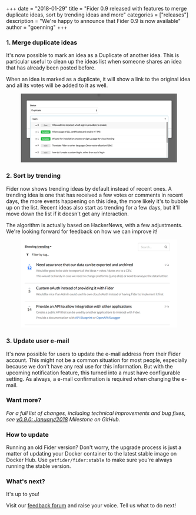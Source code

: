 +++
date = "2018-01-29"
title = "Fider 0.9 released with features to merge duplicate ideas, sort by trending ideas and more"
categories = ["releases"]
description = "We're happy to announce that Fider 0.9 is now available"
author = "goenning"
+++

### 1. Merge duplicate ideas

It's now possible to mark an idea as a Duplicate of another idea. This is particular useful to clean up the ideas list when someone shares an idea that has already been posted before.

When an idea is marked as a duplicate, it will show a link to the original idea and all its votes will be added to it as well.

<figure>
  <img src="/images/blog/duplicate-status.png" />
</figure>

### 2. Sort by trending

Fider now shows trending ideas by default instead of recent ones. A trending idea is one that has received a few votes or comments in recent days, the more events happening on this idea, the more likely it's to bubble up on the list. Recent ideas also start as trending for a few days, but it'll move down the list if it doesn't get any interaction.

The algorithm is actually based on HackerNews, with a few adjustments. We're looking forward for feedback on how we can improve it!

<figure>
  <img src="/images/blog/trending-sort-default.png" />
</figure>

### 3. Update user e-mail

It's now possible for users to update the e-mail address from their Fider account. This might not be a common situation for most people, especially because we don't have any real use for this information. But with the upcoming notification feature, this turned into a must have configurable setting. As always, a e-mail confirmation is required when changing the e-mail.

### Want more?

*For a full list of changes, including technical improvements and bug fixes, see [v0.9.0: January/2018](https://github.com/getfider/fider/milestone/2?closed=1) Milestone on GitHub.*

### How to update

Running an old Fider version? Don't worry, the upgrade process is just a matter of updating your Docker container to the latest stable image on Docker Hub. Use <code>getfider/fider:stable</code> to make sure you're always running the stable version.

### What's next?

It's up to you!

Visit our [feedback forum](https://feedback.fider.io/) and raise your voice. Tell us what to do next!